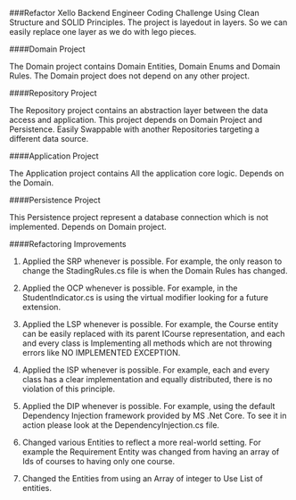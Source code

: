###Refactor Xello Backend Engineer Coding Challenge
Using Clean Structure and SOLID Principles.
The project is layedout in layers. So we can easily replace one layer as we do with lego pieces.

####Domain Project

The Domain project contains Domain Entities, Domain Enums and Domain Rules.
The Domain project does not depend on any other project. 

####Repository Project 

The Repository project contains an abstraction layer between the data access and application. This project depends on Domain Project and Persistence. Easily Swappable with another Repositories targeting a different data source.

####Application Project 

The Application project contains All the application core logic. Depends on the Domain.

####Persistence Project

This Persistence project represent a database connection which is not implemented. Depends on Domain project.

####Refactoring Improvements

1. Applied the SRP whenever is possible. For example, the only reason to change the StadingRules.cs file is when the Domain Rules has changed.

2. Applied the OCP whenever is possible. For example, in the StudentIndicator.cs is using the virtual modifier looking for a future extension.  

3. Applied the LSP whenever is possible. For example, the Course entity can be easily replaced with its parent ICourse representation, and each and every class is Implementing all methods which are not throwing errors like NO IMPLEMENTED EXCEPTION.

4. Applied the ISP whenever is possible. For example, each and every class has a clear implementation and equally distributed, there is no violation of this principle.    

5. Applied the DIP whenever is possible. For example, using the default Dependency Injection framework provided by MS .Net Core. To see it in action please look at the DependencyInjection.cs file.   

6. Changed various Entities to reflect a more real-world setting. For example the Requirement Entity was changed from having an array of Ids of courses to having only one course.

7. Changed the Entities from using an Array of integer to Use List of entities.

  


